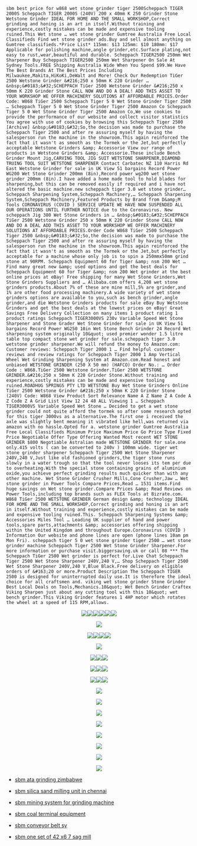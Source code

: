 
```
sbm best price for w868 wet stone grinder tiger 2500Scheppach TIGER 2000S Scheppach TIGER 2000S (240V) 200 x 40mm K 250 Grinder Stone Wetstone Grinder IDEAL FOR HOME AND THE SMALL WORKSHOP,Correct grinding and honing is an art in itself.Without training and experience,costly mistakes can be made and expensive tooling ruined.This Wet stone … wet stone grinder Gumtree Australia Free Local Classifieds Find wet stone grinder ads.Buy and sell almost anything on Gumtree classifieds.*Price List* 115mm: $13 125mm: $10 180mm: $17 Applicable for polishing machine,angle grinder,etc.Surface plating,not easy to rust,wear,beautiful and durable. Scheppach TIGER2500 250mm Wet Sharpener Buy Scheppach TIGER2500 250mm Wet Sharpener On Sale At Sydney Tools.FREE Shipping Australia Wide When You Spend $99.We Have The Best Brands At The Best Prices Including Milwaukee,Makita,HiKoKi,DeWalt and More! Check Our Redemption TiGer 2500 Wetstone Grinder &#216;250 x 50mm K 220 Grinder … &nbsp;&#0183;&#32;SCHEPPACH TiGer 2500 Wetstone Grinder &#216;250 x 50mm K 220 Grinder Stone CALL NOW AND DO A DEAL! ADD THIS ASSET TO YOUR WORKSHOP WE OFFER MACHINERY SOLUTIONS AT AFFORDABLE PRICES.Order Code: W868 TiGer 2500 Scheppach Tiger 5 0 Wet Stone Grinder Tiger 2500 … Scheppach Tiger 5 0 Wet Stone Grinder Tiger 2500 Amazon Co Scheppach Tiger 5 0 Wet Stone Grinder Tiger 2500 Amazon Co,We use cookies to provide the performance of our website and collect visitor statistics You agree with use of cookies by browsing this Scheppach Tiger 2500 [Archive] &nbsp;&#0183;&#32;So,the decision was made to purchase the Scheppach Tiger 2500 and after re assuring myself by having the salesperson run the machine in the showroom.This again reinforced the fact that it wasn't as smooth as the Tormek or the Jet,but perfectly acceptable Wetstone Grinders &amp; Accessorie View our range of products in Wetstone Grinders &amp; Accessorie.These include Bench Grinder Mount Jig,CARVING TOOL JIG SUIT WETSTONE SHARPENER,DIAMOND TRUING TOOL SUIT WETSTONE SHARPENER Contact Carbatec NZ 110 Harris Rd East Wetstone Grinder for sale in UK View 51 bargains Record Power WG200 Wet Stone Grinder 200mm (8in),Record power wg200 wet stone grinder 200mm (8in).I have added a home made tool to hold blades for sharpening,but this can be removed easily if required and i have not altered the basic machine.new scheppach tiger 3.0 wet stone grinder… Scheppach Sharpening System,Scheppach Machinery,… Scheppach Sharpening System,Scheppach Machinery,Featured Products by Brand from D&amp;M Tools CORONAVIRUS (COVID ) SERVICE UPDATE WE HAVE NOW SUSPENDED ALL OUR OPERATIONS UNTIL FURTHER NOTICE due to the Coronavirus. New scheppach Jig 380 Wet Stone Grinders in … &nbsp;&#0183;&#32;SCHEPPACH TiGer 2500 Wetstone Grinder 250 x 50mm K 220 Grinder Stone CALL NOW AND DO A DEAL ADD THIS ASSET TO YOUR WORKSHOP WE OFFER MACHINERY SOLUTIONS AT AFFORDABLE PRICES.Order Code W868 TiGer 2500 Scheppach Tiger 2500 &nbsp;&#0183;&#32;So,the decision was made to purchase the Scheppach Tiger 2500 and after re assuring myself by having the salesperson run the machine in the showroom.This again reinforced the fact that it wasn't as smooth as the Tormek or the Jet,but perfectly acceptable for a machine whose only job is to spin a 250mmx50mm grind stone at 90RPM. Scheppach Equipment 60 for Tiger &amp; nsm 200 Wet … Find many great new &amp; used options and get the best deals for Scheppach Equipment 60 for Tiger &amp; nsm 200 Wet grinder at the best online prices at eBay! Free shipping for many Wet Stone Grinders,Wet Stone Grinders Suppliers and … Alibaba.com offers 4,208 wet stone grinders products.About 7% of these are mine mill,5% are grinder,and 1% are other food processing machinery.A wide variety of wet stone grinders options are available to you,such as bench grinder,angle grinder,and die Wetstone Grinders products for sale eBay Buy Wetstone Grinders and get the best deals at the lowest prices on eBay! Great Savings Free Delivery Collection on many items 1 product rating 1 product ratings Scheppach TIGER3000VS 230v Variable Speed Wet Stone Sharpener and Stone Grader Wet Stone Grinder for sale in UK View 51 bargains Record Power WG250 10in Wet Stone Bench Grinder 24 Record Wet sharpening system originally 10&quot; used premier wonder 1.5 litre table top compact stone wet grinder for sale.scheppach tiger 3.0 wetstone grinder sharpener.We will refund the money to Amazon.com: Customer reviews: Scheppach Tiger 2000 1 … Find helpful customer reviews and review ratings for Scheppach Tiger 2000 1 Amp Vertical Wheel Wet Grinding Sharpening System at Amazon.com.Read honest and unbiased WETSTONE GRINDER (250 X 50 mm) (HAFCO) Order No.: … Order Code : W868.TiGer 2500 Wetstone Grinder.TiGer 2500 WETSTONE GRINDER.&#216;250 x 50mm K 220 Grinder Stone.Without training and experience,costly mistakes can be made and expensive tooling ruined.ROADHUG SPRINGS PTY LTD WETSTONE Buy Wet Stone Grinders Online TiGer 2500 Wetstone Grinder &#216;250 x 50mm K 220 Grinder Stone (240V) Code: W868 View Product Sort Relevance Name A Z Name Z A Code A Z Code Z A Grid List View 12 24 48 ALL Viewing 1 … Scheppach TIGER3000VS Variable Speed Wet Stone … Decided to get a wet stone grinder could not quite afford the tormek so after some research opted for this tiger 3000vs as a alternative.The first one i received the axle was slightly bent meaning it vibrated like hell,was returned via amazon with no hassle.Opted for a. wetstone grinder Gumtree Australia Free Local Classifieds Minimum Price Maximum Price Go Price Type Fixed Price Negotiable Offer Type Offering Wanted Most recent WET STONE GRINDER $800 Negotiable Astralian made WETSTONE GRINDER for sale.one only.415 volts ( can be converted to 240v ) 100mm wide. tiger wet stone grinder sharpener Scheppach Tiger 2500 Wet Stone Sharpener 240V,240 V,Just like old fashioned grinders,the tiger stone runs slowly in a water trough so that the tool never looses its tem per due to overheating.With the special stone containing grains of aluminium oxide,you achieve perfect grinding results much quicker than with any other machine. Wet Stone Grinder Crusher Mills,Cone Crusher,Jaw … Wet stone grinder in Power Tools Compare Prices,Read … 1531 items.Find huge savings on Wet stone grinder.Compare Prices &amp; Read Reviews on Power Tools,including top brands such as FLEX Tools at Bizrate.com. W868 TiGer 2500 WETSTONE GRINDER German design &amp; technology IDEAL FOR HOME AND THE SMALL WORKSHOP,Correct grinding and honing is an art in itself.Without training and experience,costly mistakes can be made and expensive tooling ruined.This. Scheppach Sharpening Systems &amp; Accessories Miles Tool … Leading UK supplier of hand and power tools,spare parts,attachments &amp; accessories offering shipping within the United Kingdom and throughout Europe.Coronavirus (COVID ) Information Our website and phone lines are open (phone lines 10am pm Mon Fri). scheppach tiger 5 0 wet stone grinder tiger 2500 … wet stone grinder machine Scheppach Tiger 2500 Wet Stone Grinder Sharpener.For more information or purchase visit.biggersaving.uk or call 08 *** The Scheppach TiGer 2500 Wet grinder is perfect for.Live Chat Scheppach Tiger 2500 Wet Stone Sharpener 240V,240 V,… Shop Scheppach Tiger 2500 Wet Stone Sharpener 240V,240 V,Blue Black.Free delivery on eligible orders of &#163;20 or more.Product Description The Scheppach TIGER 2500 is designed for uninterrupted daily use.It is therefore the ideal choice for all craftsmen and. viking wet stone grinder Stone Grinder Best Local Deals on Tools,Mechanics.10&quot; Wet Bench Grinder Craftex Viking Sharpen just about any cutting tool with this 10&quot; wet bench grinder.This Viking Grinder features 1 4HP motor which rotates the wheel at a speed of 115 RPM,allows. 
```

<div align="center">
  
<a rel="nofollow" href="https://m.shibang-china.com?f=github&k=sbm+best+price+for+w868+wet+stone+grinder+tiger+2500"><img src="https://static.shibang-china.com/en/l.png"></a><img src="https://static.shibang-china.com/en/hw.png"><a rel="nofollow" href="https://m.shibang-china.com/product/?f=github&k=sbm+best+price+for+w868+wet+stone+grinder+tiger+2500"><img src="https://static.shibang-china.com/en/p.png"></a><a rel="nofollow" href="https://m.shibang-china.com/cases/?f=github&k=sbm+best+price+for+w868+wet+stone+grinder+tiger+2500"><img src="https://static.shibang-china.com/en/c.png"></a><a rel="nofollow" href="https://m.shibang-china.com/news/?f=github&k=sbm+best+price+for+w868+wet+stone+grinder+tiger+2500"><img src="https://static.shibang-china.com/en/n.png"></a><a rel="nofollow" href="https://m.shibang-china.com?f=github&k=sbm+best+price+for+w868+wet+stone+grinder+tiger+2500"><img src="https://static.shibang-china.com/en/m.png"></a>

<a rel="nofollow" href="https://m.shibang-china.com/product/?f=github&k=sbm+best+price+for+w868+wet+stone+grinder+tiger+2500"><img src="https://static.shibang-china.com/en/b.jpg"></a>
  
<a rel="nofollow" href="https://m.shibang-china.com/solution-aggregate.html?f=github&k=sbm+best+price+for+w868+wet+stone+grinder+tiger+2500"><img src="https://static.shibang-china.com/en/a.jpg"></a><a rel="nofollow" href="https://m.shibang-china.com/solution-mine.html?f=github&k=sbm+best+price+for+w868+wet+stone+grinder+tiger+2500"><img src="https://static.shibang-china.com/en/m.jpg"></a><a rel="nofollow" href="https://m.shibang-china.com/solution-mill.html?f=github&k=sbm+best+price+for+w868+wet+stone+grinder+tiger+2500"><img src="https://static.shibang-china.com/en/g.jpg"></a><a rel="nofollow" href="https://m.shibang-china.com/solution-epc.html?f=github&k=sbm+best+price+for+w868+wet+stone+grinder+tiger+2500"><img src="https://static.shibang-china.com/en/e.jpg"></a>

<a rel="nofollow" href="https://m.shibang-china.com/product/?f=github&k=sbm+best+price+for+w868+wet+stone+grinder+tiger+2500"><img src="https://static.shibang-china.com/en/a-p.png"></a>

<a rel="nofollow" href="https://m.shibang-china.com/product/crusher/c6x.html?f=github&k=sbm+best+price+for+w868+wet+stone+grinder+tiger+2500"><img src="https://static.shibang-china.com/en/j.jpg"></a><a rel="nofollow" href="https://m.shibang-china.com/product/crusher/ci5x.html?f=github&k=sbm+best+price+for+w868+wet+stone+grinder+tiger+2500"><img src="https://static.shibang-china.com/en/i.jpg"></a><a rel="nofollow" href="https://m.shibang-china.com/product/crusher/hst.html?f=github&k=sbm+best+price+for+w868+wet+stone+grinder+tiger+2500"><img src="https://static.shibang-china.com/en/c.jpg"></a>

<a rel="nofollow" href="https://m.shibang-china.com/product/mill/mtw.html?f=github&k=sbm+best+price+for+w868+wet+stone+grinder+tiger+2500"><img src="https://static.shibang-china.com/en/mtw.jpg"></a><a rel="nofollow" href="https://m.shibang-china.com/product/mill/scm.html?f=github&k=sbm+best+price+for+w868+wet+stone+grinder+tiger+2500"><img src="https://static.shibang-china.com/en/scm.jpg"></a><a rel="nofollow" href="https://m.shibang-china.com/product/mill/lm.html?f=github&k=sbm+best+price+for+w868+wet+stone+grinder+tiger+2500"><img src="https://static.shibang-china.com/en/lm.jpg"></a>

<a rel="nofollow" href="https://m.shibang-china.com/product/sand/vsi6x.html?f=github&k=sbm+best+price+for+w868+wet+stone+grinder+tiger+2500"><img src="https://static.shibang-china.com/en/6x.jpg"></a><a rel="nofollow" href="https://m.shibang-china.com/product/sand/vu.html?f=github&k=sbm+best+price+for+w868+wet+stone+grinder+tiger+2500"><img src="https://static.shibang-china.com/en/vu.jpg"></a><a rel="nofollow" href="https://m.shibang-china.com/product/mobile/klun.html?f=github&k=sbm+best+price+for+w868+wet+stone+grinder+tiger+2500"><img src="https://static.shibang-china.com/en/k.jpg"></a>

<a rel="nofollow" href="https://m.shibang-china.com/cases/?f=github&k=sbm+best+price+for+w868+wet+stone+grinder+tiger+2500"><img src="https://static.shibang-china.com/en/case.png"></a>

<a rel="nofollow" href="https://m.shibang-china.com/cases/aggregate/202.html?f=github&k=sbm+best+price+for+w868+wet+stone+grinder+tiger+2500"><img src="https://static.shibang-china.com/en/c-1.jpg"></a>

<a rel="nofollow" href="https://m.shibang-china.com/cases/aggregate/203.html?f=github&k=sbm+best+price+for+w868+wet+stone+grinder+tiger+2500"><img src="https://static.shibang-china.com/en/c-2.jpg"></a>

<a rel="nofollow" href="https://m.shibang-china.com/cases/mill/123.html?f=github&k=sbm+best+price+for+w868+wet+stone+grinder+tiger+2500"><img src="https://static.shibang-china.com/en/c-3.jpg"></a>

<a rel="nofollow" href="https://m.shibang-china.com/contact_us.html?f=github&k=sbm+best+price+for+w868+wet+stone+grinder+tiger+2500"><img src="https://static.shibang-china.com/en/contact.png"></a>

<a rel="nofollow" href="https://swt.shibang-china.com/?f=github&k=sbm+best+price+for+w868+wet+stone+grinder+tiger+2500"><img src="https://static.shibang-china.com/en/chat.png"></a>

<a rel="nofollow" href="https://whatsapp.shibangsoft.com/WhatsApp.php?f=github&k=sbm+best+price+for+w868+wet+stone+grinder+tiger+2500"><img src="https://static.shibang-china.com/en/whatsapp.png"></a>

<a rel="nofollow" href="https://m.shibang-china.com/?f=github&k=sbm+best+price+for+w868+wet+stone+grinder+tiger+2500"><img src="https://static.shibang-china.com/en/website.png"></a>

</div>


* [sbm ata grinding zimbabwe](sbm%20ata%20grinding%20zimbabwe.md)

* [sbm silica sand milling unit in chennai](sbm%20silica%20sand%20milling%20unit%20in%20chennai.md)

* [sbm mining system for grinding machine](sbm%20mining%20system%20for%20grinding%20machine.md)

* [sbm coal terminal equipment](sbm%20coal%20terminal%20equipment.md)

* [sbm conveyor belt sy](sbm%20conveyor%20belt%20sy.md)

* [sbm one set of 42 x6 7 sag mill](sbm%20one%20set%20of%2042%20x6%207%20sag%20mill.md)